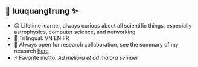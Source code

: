 ## 👋 luuquangtrung ✨ 

<!--
**luuquangtrung/luuquangtrung** is a ✨ _special_ ✨ repository because its `README.md` (this file) appears on your GitHub profile.

Here are some ideas to get you started:

- 🔭 I’m currently working on ...
- 🌱 I’m currently learning ...
- 👯 I’m looking to collaborate on ...
- 🤔 I’m looking for help with ...
- 💬 Ask me about ...
- 📫 How to reach me: ...
- 😄 Pronouns: ...
- ⚡ Fun fact: ...
-->

- 😍 Lifetime learner, always curious about all scientific things, especially astrophysics, computer science, and networking
- 🌱 Trilingual:  VN EN FR
- 👯 Always open for research collaboration, see the summary of my research [here](https://luuquangtrung.github.io/research/)
- ⚡ Favorite motto: *Ad meliora et ad maiora semper*
